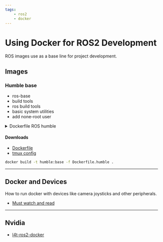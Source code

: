 ```yaml
---
tags:
    - ros2
    - docker
---
```


# Using Docker for ROS2 Development
ROS images use as a base line for project development.


## Images

### Humble base
- ros-base
- build tools
- ros build tools
- basic system utilities
- add none-root user

<details>
    <summary>Dockerfile ROS humble </summary>

```dockerfile
--8<-- "docs/ROS/dev_environment/ros_docker/code/Dockerfile.humble"
```
</details>

#### Downloads
- [Dockerfile](code/Dockerfile.humble)
- [tmux config](code/.tmux.conf)

```bash title="Build image"
docker build -t humble:base -f Dockerfile.humble .
```

---

## Docker and Devices
How to run docker with devices like camera joysticks and other peripherals.

- [Must watch and read](https://articulatedrobotics.xyz/tutorials/docker/devices-docker/)

---

## Nvidia

- [l4t-ros2-docker](https://github.com/atinfinity/l4t-ros2-docker)